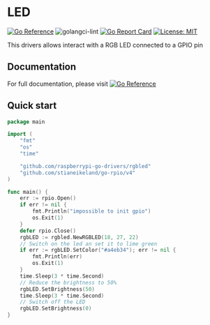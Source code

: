 # LED

[![Go Reference](https://pkg.go.dev/badge/github.com/raspberrypi-go-drivers/rgbled.svg)](https://pkg.go.dev/github.com/raspberrypi-go-drivers/rgbled)
![golangci-lint](https://github.com/raspberrypi-go-drivers/led/workflows/golangci-lint/badge.svg)
[![Go Report Card](https://goreportcard.com/badge/github.com/raspberrypi-go-drivers/rgbled)](https://goreportcard.com/report/github.com/raspberrypi-go-drivers/rgbled)
[![License: MIT](https://img.shields.io/badge/License-MIT-yellow.svg)](https://opensource.org/licenses/MIT)

This drivers allows interact with a RGB LED connected to a GPIO pin

## Documentation

For full documentation, please visit [![Go Reference](https://pkg.go.dev/badge/github.com/raspberrypi-go-drivers/rgbled.svg)](https://pkg.go.dev/github.com/raspberrypi-go-drivers/rgbled)

## Quick start

```go
package main

import (
	"fmt"
	"os"
	"time"

	"github.com/raspberrypi-go-drivers/rgbled"
	"github.com/stianeikeland/go-rpio/v4"
)

func main() {
	err := rpio.Open()
	if err != nil {
		fmt.Println("impossible to init gpio")
		os.Exit(1)
	}
	defer rpio.Close()
	rgbLED := rgbled.NewRGBLED(18, 27, 22)
	// Switch on the led an set it to lime green
	if err := rgbLED.SetColor("#a4eb34"); err != nil {
		fmt.Println(err)
		os.Exit(1)
	}
	time.Sleep(3 * time.Second)
	// Reduce the brightness to 50%
	rgbLED.SetBrightness(50)
	time.Sleep(3 * time.Second)
	// Switch off the LED
	rgbLED.SetBrightness(0)
}
```
